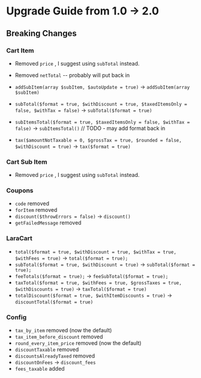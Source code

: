 # Upgrade Guide from 1.0 -> 2.0

## Breaking Changes

### Cart Item

* Removed `price` , I suggest using `subTotal` instead.
* Removed `netTotal` -- probably will put back in

* `addSubItem(array $subItem, $autoUpdate = true)` -> `addSubItem(array $subItem)`
* `subTotal($format = true, $withDiscount = true, $taxedItemsOnly = false, $withTax = false)` -> `subTotal($format = true)`
* `subItemsTotal($format = true, $taxedItemsOnly = false, $withTax = false)` -> `subItemsTotal()` // TODO - may add format back in
* `tax($amountNotTaxable = 0, $grossTax = true, $rounded = false, $withDiscount = true)` -> `tax($format = true)`

### Cart Sub Item

* Removed `price` , I suggest using `subTotal` instead.

### Coupons

* `code` removed
* `forItem` removed
* `discount($throwErrors = false)` -> `discount()`
* `getFailedMessage` removed
  
### LaraCart

* `total($format = true, $withDiscount = true, $withTax = true, $withFees = true)` -> `total($format = true);`
* `subTotal($format = true, $withDiscount = true)` -> `subTotal($format = true);`
* `feeTotals($format = true);` -> `feeSubTotal($format = true);`
* `taxTotal($format = true, $withFees = true, $grossTaxes = true, $withDiscounts = true)` -> `taxTotal($format = true)`
* `totalDiscount($format = true, $withItemDiscounts = true)` -> `discountTotal($format = true)`

### Config

* `tax_by_item` removed (now the default)
* `tax_item_before_discount` removed
* `round_every_item_price` removed (now the default)
* `discountTaxable` removed
* `discountsAlreadyTaxed` removed
* `discountOnFees` -> `discount_fees`
* `fees_taxable` added